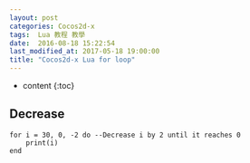 ```yaml
---
layout: post
categories: Cocos2d-x
tags:  Lua 教程 教學 
date:  2016-08-18 15:22:54
last_modified_at: 2017-05-18 19:00:00
title: "Cocos2d-x Lua for loop"
---
```

<!--                 Title 的建議最大長度                    -->

* content
{:toc}


## Decrease
```
for i = 30, 0, -2 do --Decrease i by 2 until it reaches 0
	print(i)
end
```